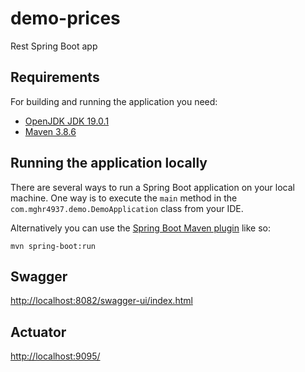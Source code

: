# demo-prices

Rest Spring Boot app

## Requirements

For building and running the application you need:

- [OpenJDK JDK 19.0.1 ](https://jdk.java.net/19/)
- [Maven 3.8.6](https://maven.apache.org/download.cgi)

## Running the application locally

There are several ways to run a Spring Boot application on your local machine. One way is to execute the `main` method in
the `com.mghr4937.demo.DemoApplication` class from your IDE.

Alternatively you can use
the [Spring Boot Maven plugin](https://docs.spring.io/spring-boot/docs/current/reference/html/build-tool-plugins-maven-plugin.html) like so:

```shell
mvn spring-boot:run
```

## Swagger

[http://localhost:8082/swagger-ui/index.html](http://localhost:8082/swagger-ui/index.html)

## Actuator

[http://localhost:9095/](http://localhost:9095/)